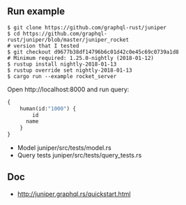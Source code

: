 ## Run example

```
$ git clone https://github.com/graphql-rust/juniper
$ cd https://github.com/graphql-rust/juniper/blob/master/juniper_rocket
# version that I tested
$ git checkout d9677b38df14796b6c01d42c0e45c69c0739a1d8
# Minimum required: 1.25.0-nightly (2018-01-12)
$ rustup install nightly-2018-01-13
$ rustup override set nightly-2018-01-13
$ cargo run --example rocket_server
```

Open http://localhost:8000 and run query:

```graphql
{
    human(id:"1000") {
    	id
      name
    }
}
```

- Model juniper/src/tests/model.rs
- Query tests juniper/src/tests/query_tests.rs

## Doc

- http://juniper.graphql.rs/quickstart.html